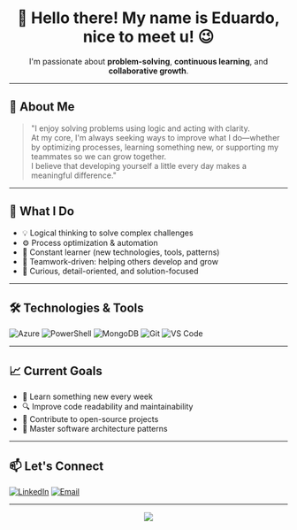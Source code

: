 <h1 align="center">👋 Hello there! My name is Eduardo, nice to meet u! 😉</h1>

<p align="center">
  I'm passionate about <strong>problem-solving</strong>, <strong>continuous learning</strong>, and <strong>collaborative growth</strong>.  
</p>

---

## 🧠 About Me

> "I enjoy solving problems using logic and acting with clarity.  
> At my core, I'm always seeking ways to improve what I do—whether by optimizing processes, learning something new, or supporting my teammates so we can grow together.  
> I believe that developing yourself a little every day makes a meaningful difference."

---

## 🚀 What I Do

- 💡 Logical thinking to solve complex challenges  
- ⚙️ Process optimization & automation  
- 📘 Constant learner (new technologies, tools, patterns)  
- 🤝 Teamwork-driven: helping others develop and grow  
- 🧩 Curious, detail-oriented, and solution-focused

---

## 🛠️ Technologies & Tools

![Azure](https://img.shields.io/badge/Microsoft%20Azure-0078D4?style=for-the-badge&logo=microsoft-azure&logoColor=white)
![PowerShell](https://img.shields.io/badge/PowerShell-5391FE?style=for-the-badge&logo=powershell&logoColor=white)
![MongoDB](https://img.shields.io/badge/MongoDB-47A248?style=for-the-badge&logo=mongodb&logoColor=white)
![Git](https://img.shields.io/badge/Git-F05032?style=for-the-badge&logo=git&logoColor=white)
![VS Code](https://img.shields.io/badge/VS%20Code-007ACC?style=for-the-badge&logo=visual-studio-code&logoColor=white)

---

## 📈 Current Goals

- 🌱 Learn something new every week  
- 🔍 Improve code readability and maintainability  
- 🤖 Contribute to open-source projects  
- 🧠 Master software architecture patterns

---

## 📫 Let's Connect

[![LinkedIn](https://img.shields.io/badge/LinkedIn-blue?style=for-the-badge&logo=linkedin&logoColor=white)](https://www.linkedin.com/in/mendeseduardo0111/)
[![Email](https://img.shields.io/badge/Email-D14836?style=for-the-badge&logo=gmail&logoColor=white)](mailto:mendeseduardo0111@gmail.com)

---

<p align="center">
  <img src="https://capsule-render.vercel.app/api?type=waving&color=gradient&height=100&section=footer"/>
</p>
